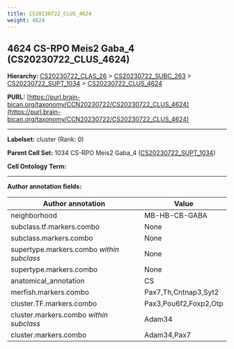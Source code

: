 ```yaml
---
title: CS20230722_CLUS_4624
weight: 4624
---
```

## 4624 CS-RPO Meis2 Gaba_4 (CS20230722_CLUS_4624)
<b>Hierarchy: </b>
[CS20230722_CLAS_26](../CS20230722_CLAS_26) >
[CS20230722_SUBC_263](../CS20230722_SUBC_263) >
[CS20230722_SUPT_1034](../CS20230722_SUPT_1034) >
[CS20230722_CLUS_4624](../CS20230722_CLUS_4624)

**PURL:** [https://purl.brain-bican.org/taxonomy/CCN20230722/CS20230722_CLUS_4624](https://purl.brain-bican.org/taxonomy/CCN20230722/CS20230722_CLUS_4624)

---


**Labelset:** cluster (Rank: 0)

**Parent Cell Set:** 1034 CS-RPO Meis2 Gaba_4 ([CS20230722_SUPT_1034](../CS20230722_SUPT_1034))



**Cell Ontology Term:** 

[MARKER GENES.]: #


---

[TRANSFERRED ANNOTATIONS.]: #


[AUTHOR ANNOTATION FIELDS.]: #


**Author annotation fields:**

| Author annotation | Value |
|-------------------|-------|
|neighborhood|MB-HB-CB-GABA|
|subclass.tf.markers.combo|None|
|subclass.markers.combo|None|
|supertype.markers.combo _within subclass_|None|
|supertype.markers.combo|None|
|anatomical_annotation|CS|
|merfish.markers.combo|Pax7,Th,Cntnap3,Syt2|
|cluster.TF.markers.combo|Pax3,Pou6f2,Foxp2,Otp|
|cluster.markers.combo _within subclass_|Adam34|
|cluster.markers.combo|Adam34,Pax7|
